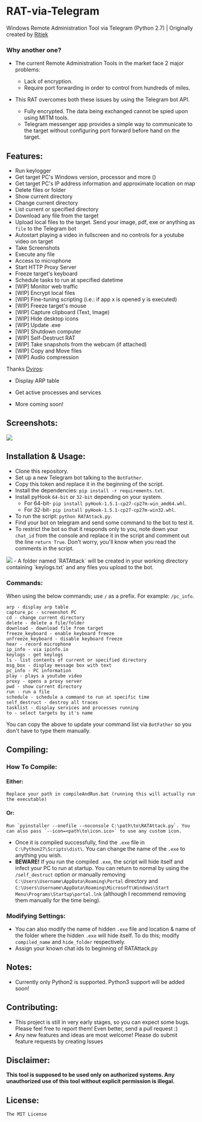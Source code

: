 # RAT-via-Telegram

Windows Remote Administration Tool via Telegram (Python 2.7) | Originally created by <a href="http://github.com/Ritiek">Ritiek</a>

### Why another one?

- The current Remote Administration Tools in the market face 2 major problems:

    - Lack of encryption.
    - Require port forwarding in order to control from hundreds of miles.

- This RAT overcomes both these issues by using the Telegram bot API.

    - Fully encrypted. The data being exchanged cannot be spied upon using MITM tools.
    - Telegram messenger app provides a simple way to communicate to the target without configuring port forward before hand on the target.

## Features:

- Run keylogger
- Get target PC's Windows version, processor and more ()
- Get target PC's IP address information and approximate location on map
- Delete files or folder 
- Show current directory 
- Change current directory 
- List current or specified directory 
- Download any file from the target
- Upload local files to the target. Send your image, pdf, exe or anything as `file` to the Telegram bot
- Autostart playing a video in fullscreen and no controls for a youtube video on target
- Take Screenshots
- Execute any file
- Access to microphone 
- Start HTTP Proxy Server
- Freeze target's keyboard
- Schedule tasks to run at specified datetime
- [WIP] Monitor web traffic
- [WIP] Encrypt local files
- [WIP] Fine-tuning scripting (i.e.: if app x is opened y is executed)
- [WIP] Freeze target's mouse
- [WIP] Capture clipboard (Text, Image)
- [WIP] Hide desktop icons
- [WIP] Update .exe
- [WIP] Shutdown computer
- [WIP] Self-Destruct RAT 
- [WIP] Take snapshots from the webcam (if attached)
- [WIP] Copy and Move files 
- [WIP] Audio compression

 Thanks <a href="http://github.com/Dviros">Dviros</a>:
- Display ARP table 
- Get active processes and services

- More coming soon!

## Screenshots:

<img src="http://i.imgur.com/I5nzrbz.jpg">

## Installation & Usage:

- Clone this repository.
- Set up a new Telegram bot talking to the `BotFather`.
- Copy this token and replace it in the beginning of the script.
- Install the dependencies: `pip install -r requirements.txt`.
- Install pyHook `64-bit` or `32-bit` depending on your system.
    - For 64-bit- `pip install pyHook-1.5.1-cp27-cp27m-win_amd64.whl`.
    - For 32-bit- `pip install pyHook-1.5.1-cp27-cp27m-win32.whl`.
- To run the script: `python RATAttack.py`.
- Find your bot on telegram and send some command to the bot to test it.
- To restrict the bot so that it responds only to you, note down your `chat_id` from the console and replace it in the script and comment out the line `return True`. Don't worry, you'll know when you read the comments in the script.
<img src="http://i.imgur.com/XKARtrp.png">
- A folder named `RATAttack` will be created in your working directory containing `keylogs.txt` and any files you upload to the bot.

### Commands:

When using the below commands; use `/` as a prefix. For example: `/pc_info`.

```
arp - display arp table
capture_pc - screenshot PC
cd - change current directory
delete - delete a file/folder
download - download file from target
freeze_keyboard - enable keyboard freeze
unfreeze_keyboard - disable keyboard freeze
hear - record microphone
ip_info - via ipinfo.io
keylogs - get keylogs
ls - list contents of current or specified directory
msg_box - display message box with text
pc_info - PC information
play - plays a youtube video
proxy - opens a proxy server
pwd - show current directory
run - run a file
schedule - schedule a command to run at specific time
self_destruct - destroy all traces
tasklist - display services and processes running
to - select targets by it's name
```

You can copy the above to update your command list via `BotFather` so you don't have to type them manually.

## Compiling:

### How To Compile:
#### Either:
	Replace your path in compileAndRun.bat (running this will actually run the executable)
#### Or:
	Run `pyinstaller --onefile --noconsole C:\path\to\RATAttack.py`. You can also pass `--icon=<path\to\icon.ico>` to use any custom icon.
- Once it is compiled successfully, find the `.exe` file in `C:\Python27\Scripts\dist\`. You can change the name of the `.exe` to anything you wish.
- **BEWARE!** If you run the compiled `.exe`, the script will hide itself and infect your PC to run at startup. You can return to normal by using the `/self_destruct` option or manually removing `C:\Users\Username\AppData\Roaming\Portal` directory and `C:\Users\Username\AppData\Roaming\Microsoft\Windows\Start Menu\Programs\Startup\portal.lnk` (although I recommend removing them manually for the time being).

### Modifying Settings:

- You can also modify the name of hidden `.exe` file and location & name of the folder where the hidden `.exe` will hide itself. To do this; modify `compiled_name` and `hide_folder` respectively.
- Assign your known chat ids to beginning of RATAttack.py

## Notes:

- Currently only Python2 is supported. Python3 support will be added soon!

## Contributing:

- This project is still in very early stages, so you can expect some bugs. Please feel free to report them! Even better, send a pull request :)
- Any new features and ideas are most welcome! Please do submit feature requests by creating Issues

## Disclaimer:

**This tool is supposed to be used only on authorized systems. Any unauthorized use of this tool without explicit permission is illegal.**

## License:

`The MIT License`

